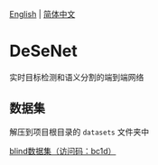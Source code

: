 [English](https://github.com/splwany/DeSeNet/blob/main/README.md)
|
[简体中文](https://github.com/splwany/DeSeNet/blob/main/README_zh-cn.md)

# DeSeNet
实时目标检测和语义分割的端到端网络

## 数据集

解压到项目根目录的 `datasets` 文件夹中

[blind数据集（访问码：bc1d）](https://cloud.189.cn/web/share?code=zi2iAzbUvequ)